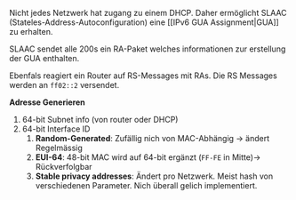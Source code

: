Nicht jedes Netzwerk hat zugang zu einem DHCP. Daher ermöglicht SLAAC (Stateles-Address-Autoconfiguration) eine [[IPv6 GUA Assignment|GUA]] zu erhalten.

SLAAC sendet alle 200s ein RA-Paket welches informationen zur erstellung der GUA enthalten.

Ebenfals reagiert ein Router auf RS-Messages mit RAs. Die RS Messages werden an `ff02::2` versendet.

**Adresse Generieren**
1. 64-bit Subnet info (von router oder DHCP)
2. 64-bit Interface ID
	1. **Random-Generated**: Zufällig nich von MAC-Abhängig -> ändert Regelmässig
	2. **EUI-64**: 48-bit MAC wird auf 64-bit ergänzt (`FF-FE` in Mitte)-> Rückverfolgbar
	3. **Stable privacy addresses**: Ändert pro Netzwerk. Meist hash von verschiedenen Parameter. Nich überall gelich implementiert.